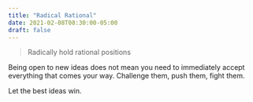 ```yaml
---
title: "Radical Rational"
date: 2021-02-08T08:30:00-05:00
draft: false
---
```

> Radically hold rational positions

Being open to new ideas does not mean you need to immediately accept everything that comes your way. Challenge them, push them, fight them.

Let the best ideas win.